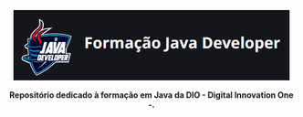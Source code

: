 <p align="center">
  <img src="./Capa.png" alt="Texto Alternativo">
</p>

<p align="center">
  <strong>Repositório dedicado à formação em Java da DIO - Digital Innovation One -.</strong>
</p>
